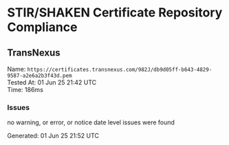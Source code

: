 # STIR/SHAKEN Certificate Repository Compliance

## TransNexus

Name: `https://certificates.transnexus.com/982J/db9d05ff-b643-4829-9587-a2e6a2b3f43d.pem`\
Tested At: 01 Jun 25 21:42 UTC\
Time: 186ms

### Issues

no warning, or error, or notice date level issues were found

Generated: 01 Jun 25 21:52 UTC